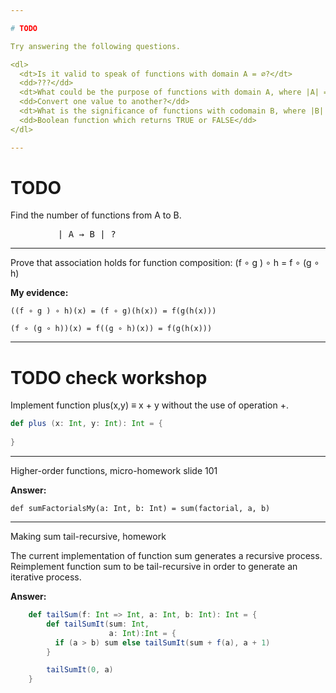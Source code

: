 ```yaml
---

# TODO

Try answering the following questions.

<dl>
  <dt>Is it valid to speak of functions with domain A = ∅?</dt>
  <dd>???</dd>
  <dt>What could be the purpose of functions with domain A, where |A| = 1?</dt>
  <dd>Convert one value to another?</dd>
  <dt>What is the significance of functions with codomain B, where |B| = 2?</dt>
  <dd>Boolean function which returns TRUE or FALSE</dd>
</dl>

---
```

# TODO

Find the number of functions from A to B.
<pre>         | A → B | ? </pre>

---

Prove that association holds for function composition:
(f ∘ g ) ∘ h = f ∘ (g ∘ h)

**My evidence:**

```((f ∘ g ) ∘ h)(x) = (f ∘ g)(h(x)) = f(g(h(x)))```

```(f ∘ (g ∘ h))(x) = f((g ∘ h)(x)) = f(g(h(x)))```

---

# TODO check workshop

Implement function plus(x,y) ≡ x + y without the use of operation +.

```scala
def plus (x: Int, y: Int): Int = {
    
}
```

---

Higher-order functions, micro-homework slide 101

**Answer:**

```def sumFactorialsMy(a: Int, b: Int) = sum(factorial, a, b)```

---

Making sum tail-recursive, homework

The current implementation of function sum generates a
recursive process. Reimplement function sum to be
tail-recursive in order to generate an iterative process.

**Answer:**
```scala
    def tailSum(f: Int => Int, a: Int, b: Int): Int = {
        def tailSumIt(sum: Int,
                      a: Int):Int = {
          if (a > b) sum else tailSumIt(sum + f(a), a + 1)
        }

        tailSumIt(0, a)
    }
```
